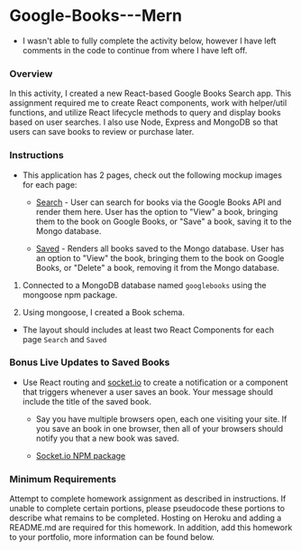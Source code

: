 # Google-Books---Mern
* I wasn't able to fully complete the activity below, however I have left comments in the code to continue from where I have left off. 

### Overview

In this activity, I created a new React-based Google Books Search app. This assignment required me to create React components, work with helper/util functions, and utilize React lifecycle methods to query and display books based on user searches. I also use Node, Express and MongoDB so that users can save books to review or purchase later.

### Instructions

* This application has 2 pages, check out the following mockup images for each page:

  * [Search](Search.png) - User can search for books via the Google Books API and render them here. User has the option to "View" a book, bringing them to the book on Google Books, or "Save" a book, saving it to the Mongo database.

  * [Saved](Saved.png) - Renders all books saved to the Mongo database. User has an option to "View" the book, bringing them to the book on Google Books, or "Delete" a book, removing it from the Mongo database.



1. Connected to a MongoDB database named `googlebooks` using the mongoose npm package.

2. Using mongoose, I created a Book schema.



* The layout should includes at least two React Components for each page `Search` and `Saved`

### Bonus Live Updates to Saved Books

* Use React routing and [socket.io](http://socket.io) to create a notification or a component that triggers whenever a user saves an book. Your message should include the title of the saved book.

  * Say you have multiple browsers open, each one visiting your site. If you save an book in one browser, then all of your browsers should notify you that a new book was saved.

  * [Socket.io NPM package](https://www.npmjs.com/package/socket.io)


### Minimum Requirements

Attempt to complete homework assignment as described in instructions. If unable to complete certain portions, please pseudocode these portions to describe what remains to be completed. Hosting on Heroku and adding a README.md are required for this homework. In addition, add this homework to your portfolio, more information can be found below.
